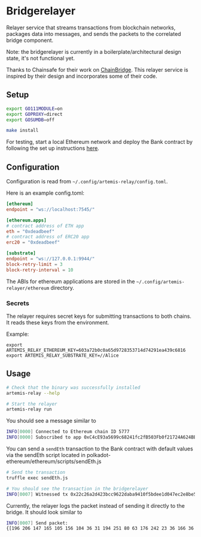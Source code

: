 # Bridgerelayer

Relayer service that streams transactions from blockchain networks, packages data into messages, and sends the packets to the correlated bridge component.

Note: the bridgerelayer is currently in a boilerplate/architectural design state, it's not functional yet.

Thanks to Chainsafe for their work on [ChainBridge](https://github.com/ChainSafe/ChainBridge). This relayer service
is inspired by their design and incorporates some of their code.

## Setup

```bash
export GO111MODULE=on
export GOPROXY=direct
export GOSUMDB=off

make install
```

For testing, start a local Ethereum network and deploy the Bank contract by following the set up instructions [here](../ethereum/README.md).


## Configuration

Configuration is read from `~/.config/artemis-relay/config.toml`.

Here is an example config.toml:
```toml
[ethereum]
endpoint = "ws://localhost:7545/"

[ethereum.apps]
# contract address of ETH app
eth = "0xdeadbeef"
# contract address of ERC20 app
erc20 = "0xdeadbeef"

[substrate]
endpoint = "ws://127.0.0.1:9944/"
block-retry-limit = 3
block-retry-interval = 10
```

The ABIs for ethereum applications are stored in the `~/.config/artemis-relayer/ethereum` directory.

### Secrets

The relayer requires secret keys for submitting transactions to both chains. It reads these keys from the environment.

Example:
```
export ARTEMIS_RELAY_ETHEREUM_KEY=603a72b0c0a65d9728353714d74291ea439c6816
export ARTEMIS_RELAY_SUBSTRATE_KEY=//Alice
```

## Usage

```bash
# Check that the binary was successfully installed
artemis-relay --help

# Start the relayer
artemis-relay run
```

You should see a message similar to
```bash
INFO[0000] Connected to Ethereum chain ID 5777
INFO[0000] Subscribed to app 0xC4cE93a5699c68241fc2fB503Fb0f21724A624BB
```

You can send a `sendEth` transaction to the Bank contract with default values via the sendEth script located in polkadot-ethereum/ethereum/scripts/sendEth.js

```bash
# Send the transaction
truffle exec sendEth.js

# You should see the transaction in the bridgerelayer
INFO[0007] Witnessed tx 0x22c26a2d423bcc9622daba9410f5bdee1d047ec2e8be5c112a01b64224dbea5e on app 0xC4cE93a5699c68241fc2fB503Fb0f21724A624BB
```

Currently, the relayer logs the packet instead of sending it directly to the bridge. It should look similar to
```bash
INFO[0007] Send packet:
{[196 206 147 165 105 156 104 36 31 194 251 80 63 176 242 23 36 166 36 187 0 0 0 0 0 0 0 0 0 0 0 0] {{[249 1 250 148 196 206 147 165 105 156 104 36 31 194 251 80 63 176 242 23 36 166 36 187 225 160 38 100 19 190 87 0 206 141 213 172 107 154 125 251 171 233 155 62 69 202 233 166 138 194 117 120 88 113 11 64 26 56 185 1 192 0 0 0 0 0 0 0 0 0 0 0 0 0 0 0 0 0 0 0 0 0 0 0 0 0 0 0 0 0 0 0 96 0 0 0 0 0 0 0 0 0 0 0 0 0 0 0 0 0 0 0 0 0 0 0 0 0 0 0 0 0 0 0 192 0 0 0 0 0 0 0 0 0 0 0 0 0 0 0 0 0 0 0 0 0 0 0 0 0 0 0 0 0 0 1 0 0 0 0 0 0 0 0 0 0 0 0 0 0 0 0 0 0 0 0 0 0 0 0 0 0 0 0 0 0 0 0 48 116 97 114 103 101 116 32 97 112 112 108 105 99 97 116 105 111 110 39 115 32 117 110 105 113 117 101 32 115 117 98 115 116 114 97 116 101 32 105 100 101 110 116 105 102 105 101 114 0 0 0 0 0 0 0 0 0 0 0 0 0 0 0 0 0 0 0 0 0 0 0 0 0 0 0 0 0 0 0 0 0 0 0 0 0 0 0 0 0 0 0 0 0 0 0 7 115 101 110 100 69 84 72 0 0 0 0 0 0 0 0 0 0 0 0 0 0 0 0 0 0 0 0 0 0 0 0 0 0 0 0 0 0 0 0 0 0 0 0 0 0 0 0 0 0 0 0 0 0 0 0 0 0 0 0 0 0 0 0 151 17 95 110 32 4 215 180 204 214 185 213 171 52 227 9 9 224 246 18 205 49 70 82 77 77 56 80 69 105 87 88 89 97 120 55 114 112 83 54 88 52 88 90 88 49 97 65 65 120 83 87 120 49 67 114 75 84 121 114 86 89 104 86 50 52 102 103 0 0 0 0 0 0 0 0 0 0 0 0 0 0 0 0 0 0 0 0 0 0 0 0 0 0 0 0 0 0 0 0 0 0 0 0 0 0 0 0 0 0 0 0 0 0 0 0 0 0 0 10 0 0 0 0 0 0 0 0 0 0 0 0 0 0 0 0 0 0 0 0 0 0 0 0 0 0 0 0 0 0 0 72 0 0 0 0 0 0 0 0 0] {[240 226 133 71 131 90 191 98 228 147 243 241 207 55 102 89 130 95 112 225 127 230 50 235 143 143 114 76 15 7 173 94] [157 1 12 70 186 234 126 129 134 227 42 230 20 207 194 178 194 58 35 113 16 85 195 47 164 221 242 239 100 159 75 44 35 195 162 146 204 63 203 91 149 186 154 126 132 92 126 7 63 253 109 238 50 16 94 3 109 21 52 29 85 202 202 78 0]}}}}
```
